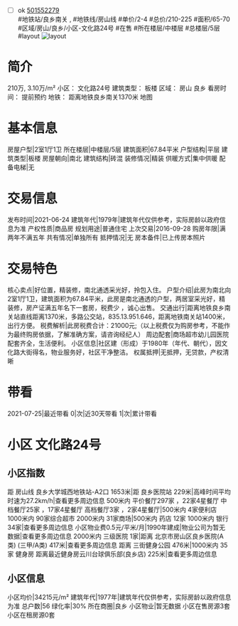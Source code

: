 - [ ] ok [501552279](https://bj.5i5j.com/ershoufang/501552279.html)  
 #地铁站/良乡南关 ,  #地铁线/房山线
#单价/2-4 #总价/210-225 #面积/65-70   #区域/房山/良乡/小区-文化路24号 #在售 #所在楼层/中楼层 #总楼层/5层 #layout 
![layout](http://image2a.5i5j.com/scm/HOUSE_CUSTOMER/e5da15d17fb34e4a87de4eaeaafa8cc6.jpg_P5.jpg) 
# 简介 
 210万,  3.10万/m² 
小区： 文化路24号
建筑类型： 板楼
区域： 房山 良乡
看房时间： 提前预约
地铁： 距离地铁良乡南关1370米 地图
# 基本信息 
 房屋户型|2室1厅1卫
所在楼层|中楼层/5层
建筑面积|67.84平米
户型结构|平层
建筑类型|板楼
房屋朝向|南北
建筑结构|砖混
装修情况|精装
供暖方式|集中供暖
配备电梯|无
# 交易信息 
 发布时间|2021-06-24
建筑年代|1979年|建筑年代仅供参考，实际房龄以政府信息为准
产权性质|商品房
规划用途|普通住宅
上次交易|2016-09-28
购房年限|满两年不满五年
共有情况|单独所有
抵押情况|无
房本备件|已上传房本照片
# 交易特色 
 核心卖点|好位置，精装修，南北通透采光好，拎包入住。
户型介绍|此房为南北向2室1厅1卫，建筑面积为67.84平米，此房是南北通透的户型，两居室采光好，精装修，房产证满五年名下一套房，税费少 ，诚心出售。
交通出行|距离地铁良乡南关站直线距离1370米，多路公交站，835.13.951.646，距离地铁南关站1400米，出行方便。
税费解析|此房税费合计：21000元;（以上税费仅为购房参考，不能作为最终购房依据，了解准确方案，请咨询经纪人）
周边配套|商场超市幼儿园医院配套齐全，生活便利。
小区信息|社区建（形成）于1980年（年代、朝代），因文化路大街得名，物业服务好，社区干净整洁。
权属抵押|无抵押，无贷款，产权清晰
# 带看 
 2021-07-25|最近带看	 0|次|近30天带看	 1|次|累计带看
# 小区 文化路24号
## 小区指数 
 距 房山线 良乡大学城西地铁站-A2口 1653米|距 良乡医院站 229米|高峰时间平均时速为27.2km/h|查看更多周边信息
500米内 平价餐厅297家 ，22家4星餐厅
中档餐厅25家 ，17家4星餐厅
高档餐厅3家 ，2家4星餐厅|500米内 4家便利店
1000米内 90家综合超市
2000米内 31家商场|500米内 药店 12家
1000米内 银行 34家|查看更多周边信息
小区物业费0.5元/平米/月|1990年建成|物业公司为暂无数据|查看更多周边信息
2000米内 三级医院 1家|距离 北京市房山区良乡医院(A类) (三甲/A类) 417米|查看更多周边信息
距离 三街健身公园 476米|1000米内 35家 健身房
距离最近健身房云川台球俱乐部(良乡店) 225米|查看更多周边信息
## 小区信息 
 小区均价|34215元/m²
建筑年代|1977年|建筑年代仅供参考，实际房龄以政府信息为准
总户数|56
绿化率|30%
所在商圈|良乡
小区物业|暂无数据
小区在售房源3套
小区在租房源0套
